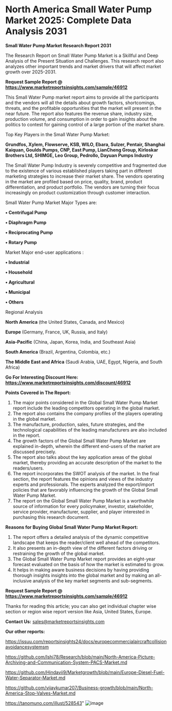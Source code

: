 # North America Small Water Pump Market 2025: Complete Data Analysis 2031

<strong>Small Water Pump Market Research Report 2031</strong>

The Research Report on Small Water Pump Market is a Skillful and Deep Analysis of the Present Situation and Challenges. This research report also analyzes other important trends and market drivers that will affect market growth over 2025-2031.

<strong>Request Sample Report @ <a href=https://www.marketreportsinsights.com/sample/46912>https://www.marketreportsinsights.com/sample/46912</a></strong>

This Small Water Pump market report aims to provide all the participants and the vendors will all the details about growth factors, shortcomings, threats, and the profitable opportunities that the market will present in the near future. The report also features the revenue share, industry size, production volume, and consumption in order to gain insights about the politics to contest for gaining control of a large portion of the market share.

Top Key Players in the Small Water Pump Market:

<strong>Grundfos, Xylem, Flowserve, KSB, WILO, Ebara, Sulzer, Pentair, Shanghai Kaiquan, Goulds Pumps, CNP, East Pump, LianCheng Group, Kirloskar Brothers Ltd, SHIMGE, Leo Group, Pedrollo, Dayuan Pumps Industry</strong>

The Small Water Pump Industry is severely competitive and fragmented due to the existence of various established players taking part in different marketing strategies to increase their market share. The vendors operating in the market are profiled based on price, quality, brand, product differentiation, and product portfolio. The vendors are turning their focus increasingly on product customization through customer interaction.

Small Water Pump Market Major Types are:

<strong>•  Centrifugal Pump

•  Diaphragm Pump

•  Reciprocating Pump

•  Rotary Pump</strong>

Market Major end-user applications :

<strong>•  Industrial

•  Household

•  Agricultural

•  Municipal

•  Others</strong>

Regional Analysis

</u><strong><b>North America</b></strong> (the United States, Canada, and Mexico)

<strong><b>Europe </b></strong>(Germany, France, UK, Russia, and Italy)

<strong><b>Asia-Pacific</b></strong> (China, Japan, Korea, India, and Southeast Asia)

<strong><b>South America</b></strong> (Brazil, Argentina, Colombia, etc.)

<strong><b>The Middle East and Africa</b></strong> (Saudi Arabia, UAE, Egypt, Nigeria, and South Africa)

<strong>Go For Interesting Discount Here: <a href=https://www.marketreportsinsights.com/discount/46912>https://www.marketreportsinsights.com/discount/46912</a></strong>

<strong>Points Covered in The Report:</strong>
<ol>
  <li>The major points considered in the Global Small Water Pump Market report include the leading competitors operating in the global market.</li>
  <li>The report also contains the company profiles of the players operating in the global market.</li>
  <li>The manufacture, production, sales, future strategies, and the technological capabilities of the leading manufacturers are also included in the report.</li>
  <li>The growth factors of the Global Small Water Pump Market are explained in-depth, wherein the different end-users of the market are discussed precisely.</li>
  <li>The report also talks about the key application areas of the global market, thereby providing an accurate description of the market to the readers/users.</li>
  <li>The report incorporates the SWOT analysis of the market. In the final section, the report features the opinions and views of the industry experts and professionals. The experts analyzed the export/import policies that are favorably influencing the growth of the Global Small Water Pump Market.</li>
  <li>The report on the Global Small Water Pump Market is a worthwhile source of information for every policymaker, investor, stakeholder, service provider, manufacturer, supplier, and player interested in purchasing this research document.</li>
</ol>
<strong>Reasons for Buying Global Small Water Pump Market Report:</strong>

<ol>
  <li>The report offers a detailed analysis of the dynamic competitive landscape that keeps the reader/client well ahead of the competitors.</li>
  <li>It also presents an in-depth view of the different factors driving or restraining the growth of the global market.</li>
  <li>The Global Small Water Pump Market report provides an eight-year forecast evaluated on the basis of how the market is estimated to grow.</li>
  <li>It helps in making aware business decisions by having providing thorough insights insights into the global market and by making an all-inclusive analysis of the key market segments and sub-segments.</li>
</ol>
<strong>Request Sample Report @ <a href=https://www.marketreportsinsights.com/sample/46912>https://www.marketreportsinsights.com/sample/46912</a></strong>


Thanks for reading this article; you can also get individual chapter wise section or region wise report version like Asia, United States, Europe.

<strong>Contact Us:</strong>
sales@marketreportsinsights.com

<strong>Our other reports:</strong>

<a href=https://issuu.com/reportsinsights24/docs/europecommercialaircraftcollisionavoidancesystemsm>https://issuu.com/reportsinsights24/docs/europecommercialaircraftcollisionavoidancesystemsm</a>

<a href=https://github.com/Ishi78/Research/blob/main/North-America-Picture-Archiving-and-Communication-System-PACS-Market.md>https://github.com/Ishi78/Research/blob/main/North-America-Picture-Archiving-and-Communication-System-PACS-Market.md</a>

<a href=https://github.com/Hindavii9/Marketgrowth/blob/main/Europe-Diesel-Fuel-Water-Separator-Market.md>https://github.com/Hindavii9/Marketgrowth/blob/main/Europe-Diesel-Fuel-Water-Separator-Market.md</a>

<a href=https://github.com/vijaykumar207/Business-growth/blob/main/North-America-Stop-Valves-Market.md>https://github.com/vijaykumar207/Business-growth/blob/main/North-America-Stop-Valves-Market.md</a>

<a href=https://tanomuno.com/illust/528543>https://tanomuno.com/illust/528543</a>"
![image](https://github.com/user-attachments/assets/e1cadb6d-793a-4d04-82f8-1d0d2bd7f301)
